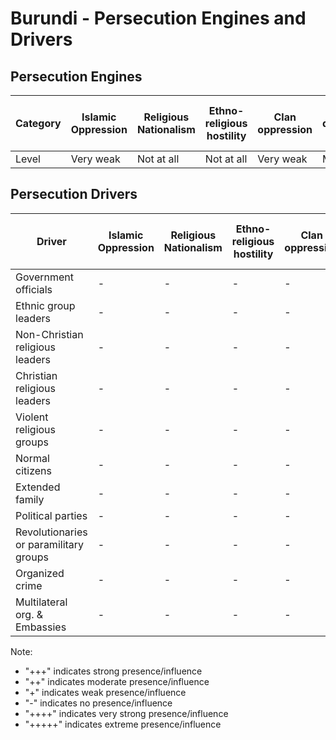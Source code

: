 # Burundi - Persecution Engines and Drivers

## Persecution Engines

| Category | Islamic Oppression | Religious Nationalism | Ethno-religious hostility | Clan oppression | Christian denominational oppression | Communist and post-Communist oppression | Secular intolerance | Dictatorial paranoia | Organized corruption and crime |
|----------|-------------------|----------------------|---------------------------|-----------------|-------------------------------------|------------------------------------------|---------------------|---------------------|------------------------------|
| Level | Very weak | Not at all | Not at all | Very weak | Medium | Not at all | Not at all | Strong | Strong |

## Persecution Drivers

| Driver | Islamic Oppression | Religious Nationalism | Ethno-religious hostility | Clan oppression | Christian denominational oppression | Communist and post-Communist oppression | Secular intolerance | Dictatorial paranoia | Organized corruption and crime |
|--------|-------------------|----------------------|---------------------------|-----------------|-------------------------------------|------------------------------------------|---------------------|---------------------|------------------------------|
| Government officials | - | - | - | - | - | - | - | ++++ | ++++ |
| Ethnic group leaders | - | - | - | - | - | - | - | - | - |
| Non-Christian religious leaders | - | - | - | - | - | - | - | - | - |
| Christian religious leaders | - | - | - | - | +++ | - | - | - | - |
| Violent religious groups | - | - | - | - | - | - | - | - | - |
| Normal citizens | - | - | - | - | +++ | - | - | - | - |
| Extended family | - | - | - | - | +++ | - | - | - | - |
| Political parties | - | - | - | - | - | - | - | +++ | - |
| Revolutionaries or paramilitary groups | - | - | - | - | - | - | - | - | - |
| Organized crime | - | - | - | - | - | - | - | ++++ | ++++ |
| Multilateral org. & Embassies | - | - | - | - | - | - | - | - | - |

Note: 
- "+++" indicates strong presence/influence
- "++" indicates moderate presence/influence
- "+" indicates weak presence/influence
- "-" indicates no presence/influence
- "++++" indicates very strong presence/influence
- "+++++" indicates extreme presence/influence
